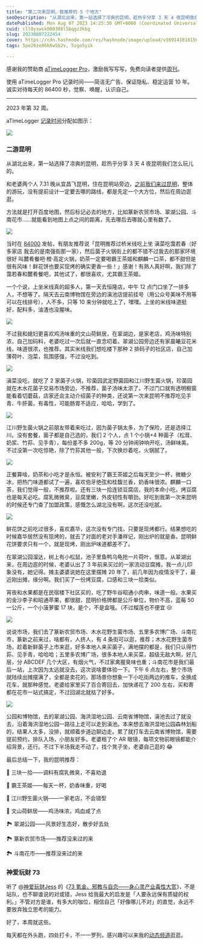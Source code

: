 ```yaml
---
title: "第二次来昆明，我推荐的 5 个地方"
seoDescription: "从湖北出来，第一站选择了凉爽的昆明，趁热乎分享 3 天 4 夜昆明我们怎么玩儿的。"
datePublished: Mon Aug 07 2023 14:25:30 GMT+0000 (Coordinated Universal Time)
cuid: cll0yswsk000308l5bqgz3kbg
slug: 20230807222454
cover: https://cdn.hashnode.com/res/hashnode/image/upload/v1691418161506/c7e92874-734e-4ff1-b8f2-14af61084d00.png
tags: 5pe26ze06k6w5b2v, 5zgo5yik

---
```


感谢我的赞助商 [aTimeLogger Pro](https://atimelogger.pro/)，激励我写写写，免费向读者提供[周刊](https://mp.weixin.qq.com/mp/appmsgalbum?__biz=MzI3MzU5MDA1OQ==&action=getalbum&album_id=2675015646262542337#wechat_redirect)。

使用 aTimeLogger Pro 记录时间——简洁无广告、保证隐私、稳定运营 10 年。诚实对待每天的 86400 秒，觉察、唤醒，认识自己。

---

2023 年第 32 周。

aTimeLogger [记录时间](https://mp.weixin.qq.com/s/iufaGiryP9kOomakbNpdOg)分配如图示：

![](https://cdn.hashnode.com/res/hashnode/image/upload/v1691418156728/3e24dc81-2bf5-4373-8297-9c7ed36ae168.jpeg)

### 二游昆明

从湖北出来，第一站选择了凉爽的昆明，趁热乎分享 3 天 4 夜昆明我们怎么玩儿的。

和老婆两个人 7.31 晚从宜昌飞昆明，住在昆明站旁边，[之前我们来过昆明](https://mp.weixin.qq.com/s/O-atFNOvjsL5s1g4cZFHIg)，整体的游玩，没有提前设计一定要去哪的路线，都是先定一个大方位，然后在周边逛逛。

方法就是打开百度地图，然后标记必去的地方，比如篆新农贸市场、翠湖公园、斗南花市……就能看到地图上点之间的距离，先去哪后去哪就心里有数了。

![](https://cdn.hashnode.com/res/hashnode/image/upload/v1691418188676/45d290fd-b04b-4eff-8d3c-5ead3c61eb26.png)

当时在 [84000](https://t.zsxq.com/10juUrXYj) 发帖，有朋友推荐说「昆明推荐过桥米线吃上坐 滇菜吃霭若春（好多家店 我去的是南强街那一家），然后菌子火锅街上的都不错不过我去的那家环境很好 叫麓肴餐吧·橙·高定火锅，奶茶一定要喝霸王茶姬和麒麟一口茶，都不甜但是很有风味！鲜花饼也要买现烤的确实更香一些！」感谢！有熟人真好啊，我们除了霭若春和麓肴餐吧，其他试了，都很喜欢，尤其霸王茶姬。

一个个说，上坐米线真的超多人，第一天去恒隆店，中午 12 点门口坐了一排多人，不想等了。隔天去云南博物馆在旁边的滇池店提前挂号（用公众号美味不用等可以在线排号），人不多，只等 10 来分钟就吃上了，嘿嘿。上坐的米线味道挺好，配料多，油渣也没腥味。

![](https://cdn.hashnode.com/res/hashnode/image/upload/v1691418197638/d2f3abfe-2fe0-410b-bc05-9ef6948de634.jpeg)

不过我和媳妇更喜欢鸡汤味重的文山荷鲜居，在翠湖边，是家老店，鸡汤味特别浓，自己加码料，老婆吃过一次后就一直念叨着。翠湖公园旁边还有家晨曦豆花米线，味道很浓，也推荐。其实米线我们想吃楼下那种 2 排码子的社区店，自己加薄荷叶、泡菜，氛围感强，不过没吃到。

![](https://cdn.hashnode.com/res/hashnode/image/upload/v1691418207993/aad14a80-3ae5-486c-9e67-8ad7de6e8b5d.jpeg)

滇菜没吃，就吃了 2 家菌子火锅，珍菌园武定野菌园和江川野生菌火锅，珍菌园就在木水花菌子交易市场旁边，不推荐，菌子汤味太浓了。不过门口就有透明橱窗能看着切蘑菇，店家还会主动介绍菌子的种类，还说第一次来昆明不推荐吃见手青、牛肝菌，有毒性，可能肠胃不适应，哈哈，学到了。

![](https://cdn.hashnode.com/res/hashnode/image/upload/v1691418216627/777276d0-7ef8-4795-988c-6fd2df352f74.jpeg)

江川野生菌火锅之前朋友带着来吃过，因为菌子锅太多，为了保险，还是选择江川。没有套餐，菌子都是自己选的，我们 2 个人，点 1 个小锅+4 种菌子（松茸、奶浆、竹荪、见手青），每份差不多 200g，等 20 分钟闹钟响开吃，汤鲜味美。不过没第一次吃惊艳，除了竹荪其他一般，下次换炒着吃，火锅腻了。

![](https://cdn.hashnode.com/res/hashnode/image/upload/v1691418222683/b0a3bbd6-40b2-41d5-a56b-bea65a5e7764.jpeg)

正餐算啥，奶茶和小吃才是永恒。被安利了霸王茶姬之后每天至少一杯，微糖少冰，把热门味道都试了一遍，喜欢伯牙绝弦和桂馥兰香，奶香味很浓。麒麟一口茶，我们觉得一般，不推荐啦。还有三块一拾连锁豆腐店，我的本命小吃，烤豆腐也是每天必吃。腐乳微微臭，豆腐里嫩，外皮韧性有嚼劲。好吃到我第一次来昆明的时候还专门查了加盟政策，感慨怎么湖北没有啊，这次还没吃腻。

![](https://cdn.hashnode.com/res/hashnode/image/upload/v1691418238032/e1aa99e2-0d49-4616-84e1-9362266a09c3.jpeg)

鲜花饼之前吃过很多，喜欢嘉华，这次没有专门找，只要是现烤都行。结果想吃的时候嘉华居然没有现烤的，就去了对面的老对手潘祥记，刚出炉的就是香。昆明鲜花饼要求只有一个，就是现烤，刚出炉味道都差不了。

在翠湖公园溜达，树上有小松鼠，池子里鱼鸭乌龟抢一片荷叶，惬意。从翠湖出来，在周边逛的时候，老婆认出了 3 年前来买过的一家流动豆腐摊，我一点儿印象没有，她记得。摊主婆婆说她在这里摆摊 20 年了，前几年因为疫情没干了，最近刚出摊，缘分啊。我们买了一份烤豆腐，口感和三块一拾类似。

宵夜和水果都是在民宿楼下社区买的，吃了野牛谷昭通小肉串，味道一般。水果买的金沙李子和昭通苹果，都很甜，昆明价格牌都是公斤单位，物价不高，蓝莓 50 一公斤，一个小菠萝蜜 17 块，是个，不是盒哦。（不过榴莲也不便宜 😒

![](https://cdn.hashnode.com/res/hashnode/image/upload/v1691418248295/20e20bb3-3b52-4f83-a08b-0e59ced1fd7a.jpeg)

说说市场，我们去了篆新农贸市场、木水花野生菌市场、五里多农博广场、斗南花市，篆新之前来过，啥都有，人挤人，有 4 条街可以逛，推荐；木水花野生菌市场，趁着新鲜菌子上市来逛，好多本地人来买菌子，满地摆的都是，我们只认得竹荪、见手青，哈哈哈；五里多农博广场，很多本地人来买菜，超级无敌大啊，好几层，分 ABCDEF 几个大区，有烟火气，不过家禽腥臭味也重；斗南花市是我们最后一站，上次因为太远就没去，这次说啥要体验一下。下午 6 点左右，整个市场就陆续出摊摆满了，全都是卖花的，那场景你想象一下小吃街两边的推车，全换成花车，就那种感觉。老婆给家里买了百合寄回去，加快递花了 200 左右，买和寄都在花市一站式搞定，不过回湖北就枯了好多。

![](https://cdn.hashnode.com/res/hashnode/image/upload/v1691418258234/dc9dd6a9-36f7-40ba-b48f-a7c63691fad5.jpeg)

公园和博物馆，去的翠湖公园、海洪湿地公园、云南省博物馆，滇池去过了就没去，沿着海洪湿地公园一路往上走可以走到滇池。本来想去海洪湿地公园森林划船的，结果人太多，没排，就顺着步道边聊边走。累了就打车去云南省博物馆，需要提前预约，排队入场，小朋友好多。老婆租了个 AR 眼镜，每项文物前眼镜都能介绍背景，还行。不过下半场我走不动了，找个凳子坐，老婆自己逛的 😂

最后总结一下，我的昆明推荐：

🍲 三块一拾——调料有腐乳微臭，不喜劝退

🍲 霸王茶姬——每天一杯，奶香味重，好喝

🍲 江川野生菌火锅——一家老店，不会错型

🍲 文山荷鲜居——鸡汤味浓，鸡血咸了点

🏞️ 翠湖公园——风景好生态好，散步好去处

🏞️ 篆新农贸市场——推荐没来过的来

🏞️ 斗南花市——推荐没来过的来

### 神爱玩财 73

听了 @[神爱玩财Jess](https://weibo.com/u/3173001644) 的《[73 氪金、邪教与自恋——身心灵产业毒性大赏](https://www.xiaoyuzhoufm.com/episode/64c60428f22ee2c741df0e67)》，不是站队，也不聊谁说的对或错，Jess 给我最大的启发是「人要永远保有质疑的权利。」不管对方是谁，有多大的咖位，相信自己「好像哪儿不对」的直觉，永远不要放弃独立思考的能力。

好了，本周就这些。

每天都在外头跑，四处打卡，不一一罗列，感兴趣可以来我的[动态频道](https://mp.weixin.qq.com/s/A_yK10ktL8Nl7RzsnGwzEg)逛逛。